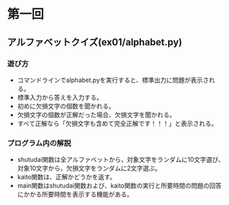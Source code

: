# 第一回
## アルファベットクイズ(ex01/alphabet.py)
### 遊び方
* コマンドラインでalphabet.pyを実行すると、標準出力に問題が表示される。
* 標準入力から答えを入力する。
* 初めに欠損文字の個数を聞かれる。
* 欠損文字の個数が正解だった場合、欠損文字を聞かれる。
* すべて正解なら「欠損文字も含めて完全正解です！！！」と表示される。
### プログラム内の解説
* shutudai関数は全アルファベットから，対象文字をランダムに10文字選び、対象10文字から，欠損文字をランダムに2文字選ぶ。
* kaito関数は、正解かどうかを返す。
* main関数はshutudai関数および、kaito関数の実行と所要時間の問題の回答にかかる所要時間を表示する機能がある。